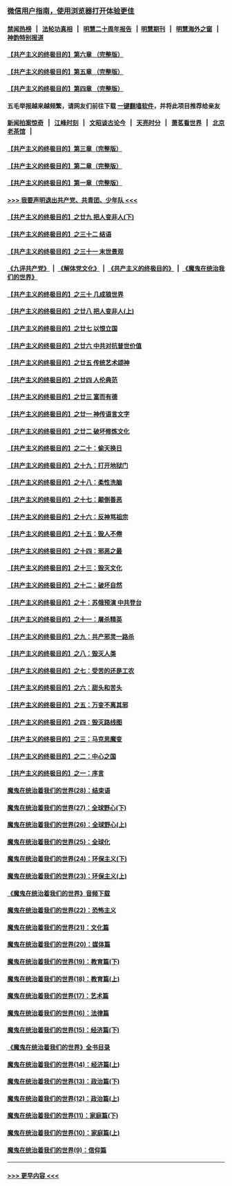 ### [微信用户指南，使用浏览器打开体验更佳](https://github.com/gfw-breaker/banned-news1/blob/master/indexes/wechat-guide.md?t=0)
#### [禁闻热榜](热点新闻.md?t=0)  &nbsp;&nbsp;|&nbsp;&nbsp; [法轮功真相](https://github.com/gfw-breaker/truth/blob/master/README.md?t=0) &nbsp;&nbsp;|&nbsp;&nbsp; [明慧二十周年报告](https://github.com/gfw-breaker/mh-reports/blob/master/README.md?t=0) &nbsp;&nbsp;|&nbsp;&nbsp;[明慧期刊](https://github.com/gfw-breaker/mh-qikan) &nbsp;&nbsp;|&nbsp;&nbsp; [明慧海外之窗](https://github.com/gfw-breaker/mh-news/blob/master/README.md?t=0) &nbsp;&nbsp;|&nbsp;&nbsp; [神韵特别报道](https://github.com/gfw-breaker/mh-news/blob/master/shenyun.md?t=0)
#### [【共产主义的终极目的】第六章 （完整版）](../pages/nsc422/n11428913.md?t=02071402) 
#### [【共产主义的终极目的】第五章 （完整版）](../pages/nsc422/n11428912.md?t=02071402) 
#### [【共产主义的终极目的】第四章 （完整版）](../pages/nsc422/n11428907.md?t=02071402) 
#### 五毛举报越来越频繁，请网友们前往下载 [一键翻墙软件](https://github.com/gfw-breaker/ssr-accounts)，并将此项目推荐给亲友
#### [新闻拍案惊奇](https://github.com/gfw-breaker/banned-news1/blob/master/pages/link4.md) &nbsp;&nbsp;|&nbsp;&nbsp; [江峰时刻](https://github.com/gfw-breaker/banned-news1/blob/master/pages/link4.md) &nbsp;&nbsp;|&nbsp;&nbsp; [文昭谈古论今](https://github.com/gfw-breaker/banned-news1/blob/master/pages/link4.md) &nbsp;&nbsp;|&nbsp;&nbsp; [天亮时分](https://github.com/gfw-breaker/banned-news1/blob/master/pages/link4.md) &nbsp;&nbsp;|&nbsp;&nbsp; [萧茗看世界](https://github.com/gfw-breaker/banned-news1/blob/master/pages/link4.md) &nbsp;&nbsp;|&nbsp;&nbsp; [北京老茶馆](https://github.com/gfw-breaker/banned-news1/blob/master/pages/link4.md) &nbsp;&nbsp;|&nbsp;&nbsp; 
#### [【共产主义的终极目的】第三章（完整版）](../pages/nsc422/n11428848.md?t=02071402) 
#### [【共产主义的终极目的】第二章（完整版）](../pages/nsc422/n11428831.md?t=02071402) 
#### [【共产主义的终极目的】第一章（完整版）](../pages/nsc422/n11417651.md?t=02071402) 
#### [>>> 我要声明退出共产党、共青团、少年队 <<<](https://github.com/begood0513/goodnews/blob/master/quit/letter.md) 
#### [【共产主义的终极目的】之廿九 把人变非人(下)](../pages/nsc422/n11344140.md?t=02071402) 
#### [【共产主义的终极目的】之三十二 结语](../pages/nsc422/n11360535.md?t=02071402) 
#### [【共产主义的终极目的】之三十一 末世景观](../pages/nsc422/n11351129.md?t=02071402) 
#### [《九评共产党》](https://github.com/begood0513/9ping.md/blob/master/README.md) &nbsp;|&nbsp; [《解体党文化》](../../../../jtdwh.md/blob/master/README.md)  &nbsp;|&nbsp; [《共产主义的终极目的》](../../../../gczydzjmd.md/blob/master/README.md) &nbsp;|&nbsp; [《魔鬼在统治我们的世界》](../../../../mgztzwmdsj.md/blob/master/README.md) 
#### [【共产主义的终极目的】之三十 几成狼世界](../pages/nsc422/n11348280.md?t=02071402) 
#### [【共产主义的终极目的】之廿八 把人变非人(上)](../pages/nsc422/n11340492.md?t=02071402) 
#### [【共产主义的终极目的】之廿七 以恨立国](../pages/nsc422/n11336944.md?t=02071402) 
#### [【共产主义的终极目的】之廿六 中共对抗普世价值](../pages/nsc422/n11324785.md?t=02071402) 
#### [【共产主义的终极目的】之廿五 传统艺术颂神](../pages/nsc422/n11296396.md?t=02071402) 
#### [【共产主义的终极目的】之廿四 人伦典范](../pages/nsc422/n11296397.md?t=02071402) 
#### [【共产主义的终极目的】之廿三 富而有德](../pages/nsc422/n11283598.md?t=02071402) 
#### [【共产主义的终极目的】之廿一 神传语言文字](../pages/nsc422/n11263265.md?t=02071402) 
#### [【共产主义的终极目的】之廿二 破坏修炼文化](../pages/nsc422/n11245728.md?t=02071402) 
#### [【共产主义的终极目的】之二十：偷天换日](../pages/nsc422/n11238846.md?t=02071402) 
#### [【共产主义的终极目的】之十九：打开地狱门](../pages/nsc422/n11206376.md?t=02071402) 
#### [【共产主义的终极目的】之十八：柔性洗脑](../pages/nsc422/n11199994.md?t=02071402) 
#### [【共产主义的终极目的】之十七：颠倒善恶](../pages/nsc422/n11179782.md?t=02071402) 
#### [【共产主义的终极目的】之十六：反神骂祖宗](../pages/nsc422/n11166798.md?t=02071402) 
#### [【共产主义的终极目的】之十五：毁人不倦](../pages/nsc422/n11166792.md?t=02071402) 
#### [【共产主义的终极目的】之十四：邪恶之最](../pages/nsc422/n11150249.md?t=02071402) 
#### [【共产主义的终极目的】之十三：毁灭文化](../pages/nsc422/n11135227.md?t=02071402) 
#### [【共产主义的终极目的】之十二：破坏自然](../pages/nsc422/n11135214.md?t=02071402) 
#### [【共产主义的终极目的】之十：苏俄预演 中共登台](../pages/nsc422/n11118424.md?t=02071402) 
#### [【共产主义的终极目的】之十一：屠杀精英](../pages/nsc422/n11118442.md?t=02071402) 
#### [【共产主义的终极目的】之九：共产邪灵一路杀](../pages/nsc422/n11114139.md?t=02071402) 
#### [【共产主义的终极目的】之八：毁灭人类](../pages/nsc422/n11108503.md?t=02071402) 
#### [【共产主义的终极目的】之七：受苦的还是工农](../pages/nsc422/n11101809.md?t=02071402) 
#### [【共产主义的终极目的】之六：甜头和苦头](../pages/nsc422/n11096971.md?t=02071402) 
#### [【共产主义的终极目的】之五：万变不离其邪](../pages/nsc422/n11091285.md?t=02071402) 
#### [【共产主义的终极目的】之四：毁灭路线图](../pages/nsc422/n11086284.md?t=02071402) 
#### [【共产主义的终极目的】之三：马克思魔变](../pages/nsc422/n11061941.md?t=02071402) 
#### [【共产主义的终极目的】之二：中心之国](../pages/nsc422/n11047728.md?t=02071402) 
#### [【共产主义的终极目的】之一：序言](../pages/nsc422/n11086077.md?t=02071402) 
#### [魔鬼在统治着我们的世界(28)：结束语](../pages/nsc422/n10936246.md?t=02071402) 
#### [魔鬼在统治着我们的世界(27)：全球野心(下)](../pages/nsc422/n10928319.md?t=02071402) 
#### [魔鬼在统治着我们的世界(26)：全球野心(上)](../pages/nsc422/n10900318.md?t=02071402) 
#### [魔鬼在统治着我们的世界(25)：全球化](../pages/nsc422/n10788205.md?t=02071402) 
#### [魔鬼在统治着我们的世界(24)：环保主义(下)](../pages/nsc422/n10695307.md?t=02071402) 
#### [魔鬼在统治着我们的世界(23)：环保主义(上)](../pages/nsc422/n10688613.md?t=02071402) 
#### [《魔鬼在统治着我们的世界》音频下载](../pages/nsc422/n10635553.md?t=02071402) 
#### [魔鬼在统治着我们的世界(22)：恐怖主义](../pages/nsc422/n10614727.md?t=02071402) 
#### [魔鬼在统治着我们的世界(21)：文化篇](../pages/nsc422/n10597706.md?t=02071402) 
#### [魔鬼在统治着我们的世界(20)：媒体篇](../pages/nsc422/n10586579.md?t=02071402) 
#### [魔鬼在统治着我们的世界(19)：教育篇(下)](../pages/nsc422/n10564808.md?t=02071402) 
#### [魔鬼在统治着我们的世界(18)：教育篇(上)](../pages/nsc422/n10526970.md?t=02071402) 
#### [魔鬼在统治着我们的世界(17)：艺术篇](../pages/nsc422/n10499093.md?t=02071402) 
#### [魔鬼在统治着我们的世界(16)：法律篇](../pages/nsc422/n10485969.md?t=02071402) 
#### [魔鬼在统治着我们的世界(15)：经济篇(下)](../pages/nsc422/n10469975.md?t=02071402) 
#### [《魔鬼在统治着我们的世界》全书目录](../pages/nsc422/n10464261.md?t=02071402) 
#### [魔鬼在统治着我们的世界(14)：经济篇(上)](../pages/nsc422/n10457370.md?t=02071402) 
#### [魔鬼在统治着我们的世界(13)：政治篇(下)](../pages/nsc422/n10448270.md?t=02071402) 
#### [魔鬼在统治着我们的世界(12)：政治篇(上)](../pages/nsc422/n10444576.md?t=02071402) 
#### [魔鬼在统治着我们的世界(11)：家庭篇(下)](../pages/nsc422/n10440961.md?t=02071402) 
#### [魔鬼在统治着我们的世界(10)：家庭篇(上)](../pages/nsc422/n10435448.md?t=02071402) 
#### [魔鬼在统治着我们的世界(9)：信仰篇](../pages/nsc422/n10432159.md?t=02071402) 

----
#### [ >>> 更早内容 <<< ](../indexes/nsc422-earlier.md)
